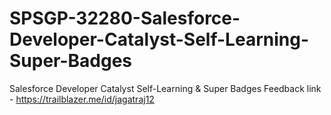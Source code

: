 # SPSGP-32280-Salesforce-Developer-Catalyst-Self-Learning-Super-Badges
Salesforce Developer Catalyst Self-Learning &amp; Super Badges
Feedback link - https://trailblazer.me/id/jagatraj12

